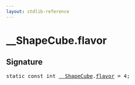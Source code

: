 ```yaml
---
layout: stdlib-reference
---
```


# __ShapeCube.flavor

## Signature
<pre>
<span class='code_keyword'>static</span> <span class='code_keyword'>const</span> <span class="code_keyword">int</span> <a href="/stdlib-reference/types/ShapeCube/index" class="code_type">__ShapeCube</a>.<a href="/stdlib-reference/types/ShapeCube/flavor" class="code_var">flavor</a> = 4;
</pre>

